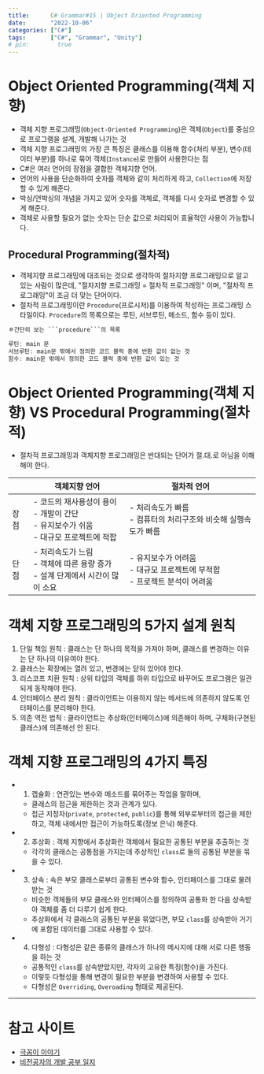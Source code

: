 ```yaml
---
title:      C# Grammar#15 | Object Oriented Programming
date:       "2022-10-06"
categories: ["C#"]
tags:       ["C#", "Grammar", "Unity"]
# pin:        true
---
```


# Object Oriented Programming(객체 지향)
- 객체 지향 프로그래밍(```Object-Oriented Programming```)은 객체(```Object```)를 중심으로 프로그램을 설계, 개발해 나가는 것 
- 객체 지향 프로그래밍의 가장 큰 특징은 클래스를 이용해 함수(처리 부분), 변수(데이터 부분)를 하나로 묶어 객체(```Instance```)로 만들어 사용한다는 점
- C#은 여러 언어의 장점을 결합한 객체지향 언어. 
- 언어의 사용을 단순화하여 숫자를 객체와 같이 처리하게 하고, ```Collection```에 저장할 수 있게 해준다.
- 박싱/언박싱의 개념을 가지고 있어 숫자를 객체로, 객체를 다시 숫자로 변경할 수 있게 해준다.
- 객체로 사용할 필요가 없는 숫자는 단순 값으로 처리되어 효율적인 사용이 가능합니다.

## Procedural Programming(절차적)
- 객체지향 프로그래밍에 대조되는 것으로 생각하여 절차지향 프로그래밍으로 알고 있는 사람이 많은데, "절차지향 프로그래밍 = 절차적 프로그래밍" 이며, "절차적 프로그래밍"이 조금 더 맞는 단어이다.
- 절차적 프로그래밍이란 ```Procedure```(프로시저)를 이용하여 작성하는 프로그래밍 스타일이다. ```Procedure```의 목록으로는 루틴, 서브루틴, 메소드, 함수 등이 있다.
```c#
＃간단히 보는 ```procedure```의 목록

루틴: main 문
서브루틴: main문 밖에서 정의한 코드 블럭 중에 반환 값이 없는 것
함수: main문 밖에서 정의한 코드 블럭 중에 반환 값이 있는 것
```

# Object Oriented Programming(객체 지향) VS Procedural Programming(절차적)
- 절차적 프로그래밍과 객체지향 프로그래밍은 반대되는 단어가 절.대.로 아님을 이해해야 한다.

|   |객체지향 언어|절차적 언어|
|----|----|----|
|장점|- 코드의 재사용성이 용이<br>- 개발이 간단<br>- 유지보수가 쉬움<br>- 대규모 프로젝트에 적합|- 처리속도가 빠름<br>- 컴퓨터의 처리구조와 비슷해 실행속도가 빠름|
|단점|	- 처리속도가 느림<br>- 객체에 따른 용량 증가<br>- 설계 단계에서 시간이 많이 소요|- 유지보수가 어려움<br>- 대규모 프로젝트에 부적합<br>- 프로젝트 분석이 어려움|

# 객체 지향 프로그래밍의 5가지 설계 원칙
1. 단일 책임 원칙 : 클래스는 단 하나의 목적을 가져야 하며, 클래스를 변경하는 이유는 단 하나의 이유여야 한다.
2. 클래스는 확장에는 열려 있고, 변경에는 닫혀 있어야 한다.
3. 리스코프 치환 원칙 : 상위 타입의 객체를 하위 타입으로 바꾸어도 프로그램은 일관되게 동작해야 한다.
4. 인터페이스 분리 원칙 : 클라이언트는 이용하지 않는 메서드에 의존하지 않도록 인터페이스를 분리해야 한다.
5. 의존 역전 법칙 : 클라이언트는 추상화(인터페이스)에 의존해야 하며, 구체화(구현된 클래스)에 의존해선 안 된다.

# 객체 지향 프로그래밍의 4가지 특징
- 1. 캡슐화 : 연관있는 변수와 메소드를 묶어주는 작업을 말하며, 
  - 클래스의 접근을 제한하는 것과 관계가 있다. 
  - 접근 지정자(```private```, ```protected```, ```public```)를 통해 외부로부터의 접근을 제한하고, 객체 내에서만 접근이 가능하도록(정보 은닉) 해준다. 
- 2. 추상화 : 객체 지향에서 추상화란 객체에서 필요한 공통된 부분을 추출하는 것
  - 각각의 클래스는 공통점을 가지는데 추상적인 ```class```로 둘의 공통된 부분을 묶을 수 있다.
- 3. 상속 : 속은 부모 클래스로부터 공통된 변수와 함수, 인터페이스를 그대로 물려받는 것
  - 비슷한 객체들의 부모 클래스와 인터페이스를 정의하여 공통화 한 다음 상속받아 객체를 좀 더 다루기 쉽게 한다. 
  - 추상화에서 각 클래스의 공통된 부분을 묶었다면, 부모 ```class```를 상속받아 거기에 포함된 데이터를 그대로 사용할 수 있다. 
- 4. 다형성 : 다형성은 같은 종류의 클래스가 하나의 메시지에 대해 서로 다른 행동을 하는 것 
  - 공통적인 ```class```를 상속받았지만, 각자의 고유한 특징(함수)을 가진다. 
  - 이렇듯 다형성을 통해 변경이 필요한 부분을 변경하여 사용할 수 있다. 
  - 다형성은 ```Overriding```, ```Overoading``` 형태로 제공된다.


---

# 참고 사이트
- [극꼼이 이야기](https://geukggom.tistory.com/100)
- [비전공자의 개발 공부 일지](https://kevinkim95-dev.tistory.com/2)